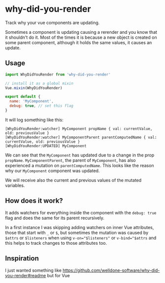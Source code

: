# why-did-you-render

Track why your vue components are updating.

Sometimes a component is updating causing a rerender and you know that it shouldn't do it.
Most of the times it is because a new object is created on some parent component, although it holds the same values, it causes an update.

## Usage

```js
import WhyDidYouRender from 'why-did-you-render'

// install it as a global mixin
Vue.mixin(WhyDidYouRender)

export default {
  name: 'MyComponent',
  debug: true, // set this flag
}
```

It will log something like this:

```
[WhyDidYouRender:watcher] MyComponent propName { val: currentValue, old: previousValue }
[WhyDidYouRender:watcher] MyComponentParent parentComputedName { val: currentValue, old: previousValue }
[WhyDidYouRender:UPDATED] MyComponent
```

We can see that the `MyComponent` has updated due to a change in the prop `propName`. `MyComponentParent`, the parent of `MyComponent`, has also experienced a mutation on  `parentComputedName`. This looks like the reason why our `MyComponent` component was updated.

We will receive also the current and previous values of the mutated variables.


## How does it work?

It adds watchers for everything inside the component with the `debug: true` flag and does the same for its parent recursively.

In a first instance I was skipping adding watchers on inner Vue attributes, those that start with `_` or `$`, but sometimes the mutation was caused by `$attrs` or `$listeners` when using `v-on="$listeners"` or `v-bind="$attrs` and this helps to track changes to those attributes too.

## Inspiration

I just wanted something like https://github.com/welldone-software/why-did-you-render#readme but for Vue
